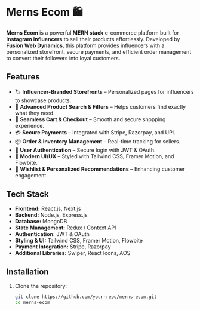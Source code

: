 
# Merns Ecom 🛍️  

**Merns Ecom** is a powerful **MERN stack** e-commerce platform built for **Instagram influencers** to sell their products effortlessly. Developed by **Fusion Web Dynamics**, this platform provides influencers with a personalized storefront, secure payments, and efficient order management to convert their followers into loyal customers.

## Features  
- 🏷️ **Influencer-Branded Storefronts** – Personalized pages for influencers to showcase products.  
- 🔎 **Advanced Product Search & Filters** – Helps customers find exactly what they need.  
- 🛒 **Seamless Cart & Checkout** – Smooth and secure shopping experience.  
- 💳 **Secure Payments** – Integrated with Stripe, Razorpay, and UPI.  
- 📦 **Order & Inventory Management** – Real-time tracking for sellers.  
- 👤 **User Authentication** – Secure login with JWT & OAuth.  
- 🎨 **Modern UI/UX** – Styled with Tailwind CSS, Framer Motion, and Flowbite.  
- 🌟 **Wishlist & Personalized Recommendations** – Enhancing customer engagement.  

## Tech Stack  
- **Frontend:** React.js, Next.js  
- **Backend:** Node.js, Express.js  
- **Database:** MongoDB  
- **State Management:** Redux / Context API  
- **Authentication:** JWT & OAuth  
- **Styling & UI:** Tailwind CSS, Framer Motion, Flowbite  
- **Payment Integration:** Stripe, Razorpay  
- **Additional Libraries:** Swiper, React Icons, AOS  

## Installation  
1. Clone the repository:  
   ```sh
   git clone https://github.com/your-repo/merns-ecom.git
   cd merns-ecom
